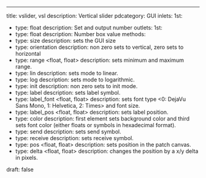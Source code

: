 ---
title: vslider, vsl
description: Vertical slider
pdcategory: GUI
inlets:
  1st:
  - type: float
    description: Set and output number
outlets:
  1st:
  - type: float
    description: Number box value
methods:
- type: size <float>
  description: sets the GUI size
- type: orientation <float>
  description: non zero sets to vertical, zero sets to horizontal
- type: range <float, float>
  description: sets minimum and maximum range.
- type: lin
  description: sets mode to linear.
- type: log
  description: sets mode to logarithmic.
- type: init <float>
  description: non zero sets to init mode.
- type: label <symbol>
  description: sets label symbol.
- type: label_font <float, float>
  description: sets font type <0: DejaVu Sans Mono, 1: Helvetica, 2: Times> and font size.
- type: label_pos <float, float>
  description: sets label position.
- type: color <list>
  description: first element sets background color and third sets font color (either floats or symbols in hexadecimal format).
- type: send <symbol>
  description: sets send symbol.
- type: receive <symbol>
  description: sets receive symbol.
- type: pos <float, float>
  description: sets position in the patch canvas.
- type: delta <float, float>
  description: changes the position by a x/y delta in pixels.

draft: false
